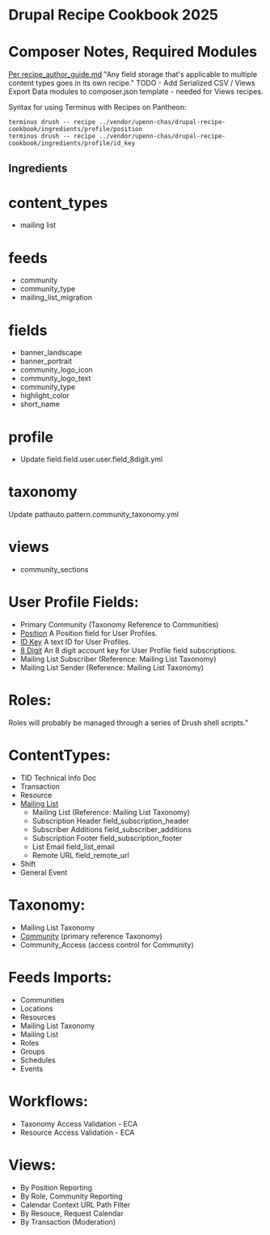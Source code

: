 # Drupal Recipe Cookbook 2025

# Composer Notes, Required Modules
[Per recipe_author_guide.md](https://git.drupalcode.org/project/distributions_recipes/-/blob/1.0.x/docs/recipe_author_guide.md)
"Any field storage that's applicable to multiple content types goes in its own recipe."
TODO - Add Serialized CSV / Views Export Data modules to composer.json template - needed for Views recipes.

Syntax for using Terminus with Recipes on Pantheon:
```
terminus drush -- recipe ../vendor/upenn-chas/drupal-recipe-cookbook/ingredients/profile/position 
terminus drush -- recipe ../vendor/upenn-chas/drupal-recipe-cookbook/ingredients/profile/id_key   
```

## Ingredients

# content_types
  - mailing list

# feeds
  - community
  - community_type
  - mailing_list_migration

# fields
 - banner_landscape
 - banner_portrait
 - community_logo_icon
 - community_logo_text
 - community_type
 - highlight_color
 - short_name

# profile
  - Update field.field.user.user.field_8digit.yml

# taxonomy

Update pathauto.pattern.community_taxonomy.yml

# views
  - community_sections

# User Profile Fields:

- Primary Community (Taxonomy Reference to Communities)
- [Position](https://github.com/upenn-chas/recipes/tree/main/ingredients/profile/position) A Position field for User Profiles.
- [ID Key](https://github.com/upenn-chas/recipes/tree/main/ingredients/profile/id_key) A text ID for User Profiles.
- [8 Digit](https://github.com/upenn-chas/recipes/tree/main/ingredients/profile/8digit) An 8 digit account key for User Profile field subscriptions.
- Mailing List Subscriber (Reference: Mailing List Taxonomy)
- Mailing List Sender (Reference: Mailing List Taxonomy)

# Roles:

Roles will probably be managed through a series of Drush shell scripts."

# ContentTypes:

- TID Technical Info Doc
- Transaction
- Resource
- [Mailing List](https://github.com/upenn-chas/recipes/tree/main/ingredients/content_types/mailing_list)
  - Mailing List (Reference: Mailing List Taxonomy)
  - Subscription Header field_subscription_header
  - Subscriber Additions field_subscriber_additions
  - Subscription Footer field_subscription_footer
  - List Email field_list_email
  - Remote URL field_remote_url
- Shift
- General Event

# Taxonomy:

- Mailing List Taxonomy
- [Community](https://github.com/upenn-chas/recipes/tree/main/ingredients/taxonomy/community) (primary reference Taxonomy)
- Community_Access (access control for Community) 

# Feeds Imports:

- Communities
- Locations
- Resources
- Mailing List Taxonomy
- Mailing List
- Roles
- Groups
- Schedules
- Events

# Workflows: 

-  Taxonomy Access Validation - ECA
-  Resource Access Validation - ECA

# Views:

- By Position Reporting
- By Role, Community Reporting
- Calendar Context URL Path Filter
- By Resouce, Request Calendar
- By Transaction (Moderation)
